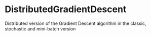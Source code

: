 # DistributedGradientDescent
Distributed version of the Gradient Descent algorithm in the classic, stochastic and mini-batch version
